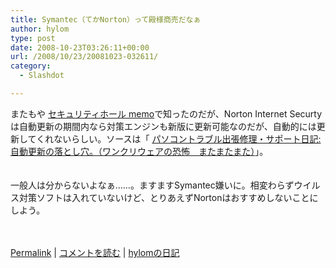 ```yaml
---
title: Symantec（てかNorton）って殿様商売だなぁ
author: hylom
type: post
date: 2008-10-23T03:26:11+00:00
url: /2008/10/23/20081023-032611/
category:
  - Slashdot

---
```

またもや [セキュリティホール memo][1]で知ったのだが、Norton Internet Securtyは自動更新の期間内なら対策エンジンも新版に更新可能なのだが、自動的には更新してくれないらしい。ソースは「 [パソコントラブル出張修理・サポート日記: 自動更新の落とし穴。（ワンクリウェアの恐怖　またまたまた）][2]」。  
</br>   
一般人は分からないよなぁ……。ますますSymantec嫌いに。相変わらずウイルス対策ソフトは入れていないけど、とりあえずNortonはおすすめしないことにしよう。</br>  
</br> 

   [Permalink][3] |    [コメントを読む][4] |    [hylomの日記][5] 

</br>

 [1]: http://www.st.ryukoku.ac.jp/~kjm/security/memo/
 [2]: http://orbit.cocolog-nifty.com/supportdiary/2008/10/post-9cba.html
 [3]: http://slashdot.jp/~hylom/journal/456117
 [4]: http://slashdot.jp/~hylom/journal/456117#acomments
 [5]: http://slashdot.jp/~hylom/journal/
